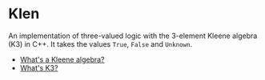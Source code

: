 Klen
======================

An implementation of three-valued logic with the 3-element Kleene algebra (K3) 
in C++. It takes the values `True`, `False` and `Unknown`. 

* [What's a Kleene algebra?](https://en.wikipedia.org/wiki/De_Morgan_algebra#Kleene_algebra)
* [What's K3?](http://en.wikipedia.org/wiki/Many-valued_logic#Kleene_.28strong.29_K3_and_Priest_logic_P3)
